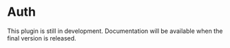 
# Auth

This plugin is still in development. Documentation will be available when the final version
is released.

